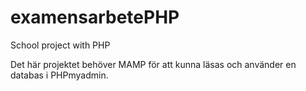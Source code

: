 # examensarbetePHP
 School project with PHP


Det här projektet behöver MAMP för att kunna läsas och använder en databas i PHPmyadmin. 

